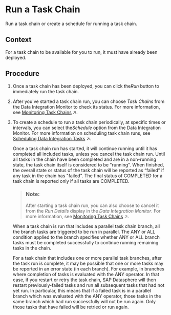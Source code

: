 <!-- loio684bd8b0e5644a38952167f1f112204f -->

# Run a Task Chain

Run a task chain or create a schedule for running a task chain.



## Context

For a task chain to be available for you to run, it must have already been deployed.



## Procedure

1.  Once a task chain has been deployed, you can click the*Run* button to immediately run the task chain.

2.  After you've started a task chain run, you can choose *Task Chains* from the Data Integration Monitor to check its status. For more information, see [Monitoring Task Chains](https://help.sap.com/viewer/9f36ca35bc6145e4acdef6b4d852d560/DEV_CURRENT/en-US/4142201ec1aa49faad89a688a2f1852c.html "Monitor the status and progress of running and previously run task chains.") :arrow_upper_right:.

3.  To create a schedule to run a task chain periodically, at specific times or intervals, you can select the*Schedule* option from the Data Integration Monitor. For more information on scheduling task chain runs, see [Scheduling Data Integration Tasks](https://help.sap.com/viewer/9f36ca35bc6145e4acdef6b4d852d560/DEV_CURRENT/en-US/7fa07621d9c0452a978cb2cc8e4cd2b1.html "Schedule data integration tasks to run periodically at a specified date or time.") :arrow_upper_right:.

    Once a task chain run has started, it will continue running until it has completed all included tasks, unless you cancel the task chain run. Until all tasks in the chain have been completed and are in a non-running state, the task chain itself is considered to be "running". When finished, the overall state or status of the task chain will be reported as “failed” if any task in the chain has "failed". The final status of COMPLETED for a task chain is reported only if all tasks are COMPLETED.

    > ### Note:  
    > After starting a task chain run, you can also choose to cancel it from the *Run Details* display in the *Data Integration Monitor*. For more information, see [Monitoring Task Chains](https://help.sap.com/viewer/9f36ca35bc6145e4acdef6b4d852d560/DEV_CURRENT/en-US/4142201ec1aa49faad89a688a2f1852c.html "Monitor the status and progress of running and previously run task chains.") :arrow_upper_right:.

    When a task chain is run that includes a parallel task chain branch, all the branch tasks are triggered to be run in parallel. The ANY or ALL condition applied to the branch specifies whether ANY or ALL branch tasks must be completed successfully to continue running remaining tasks in the chain.

    For a task chain that includes one or more parallel task branches, after the task run is complete, it may be possible that one or more tasks may be reported in an error state \(in each branch\). For example, in branches where completion of tasks is evaluated with the ANY operator. In that case, if you restart or retry the task chain, SAP Datasphere will then restart previously-failed tasks and run all subsequent tasks that had not yet run. In particular, this means that if a failed task is in a parallel branch which was evaluated with the ANY operator, those tasks in the same branch which had run successfully will not be run again. Only those tasks that have failed will be retried or run again.


